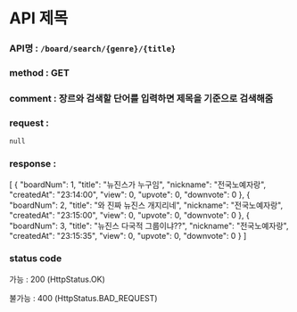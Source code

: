 # API 제목
### API명 : `/board/search/{genre}/{title}`

### method : GET

### comment : 장르와 검색할 단어를 입력하면 제목을 기준으로 검색해줌

### request :
    null

### response :
[
    {
        "boardNum": 1,
        "title": "뉴진스가 누구임",
        "nickname": "전국노예자랑",
        "createdAt": "23:14:00",
        "view": 0,
        "upvote": 0,
        "downvote": 0
    },
    {
        "boardNum": 2,
        "title": "와 진짜 뉴진스 개지리네",
        "nickname": "전국노예자랑",
        "createdAt": "23:15:00",
        "view": 0,
        "upvote": 0,
        "downvote": 0
    },
    {
        "boardNum": 3,
        "title": "뉴진스 다국적 그룹이냐??",
        "nickname": "전국노예자랑",
        "createdAt": "23:15:35",
        "view": 0,
        "upvote": 0,
        "downvote": 0
    }
]
### status code
가능 : 200 (HttpStatus.OK)

불가능 : 400 (HttpStatus.BAD_REQUEST)